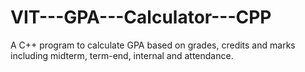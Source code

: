 # VIT---GPA---Calculator---CPP
A C++ program to calculate GPA based on grades, credits and marks including midterm, term-end, internal and attendance.
